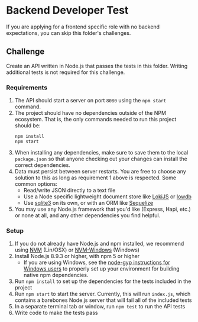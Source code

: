 
# Backend Developer Test

If you are applying for a frontend specific role with no backend expectations, you can skip this folder's challenges.

## Challenge

Create an API written in Node.js that passes the tests in this folder. Writing additional tests is not required for this challenge.

### Requirements

1. The API should start a server on port `8080` using the `npm start` command.
1. The project should have no dependencies outside of the NPM ecosystem. That is, the only commands needed to run this project should be:
    ```
    npm install
    npm start
    ```
1. When installing any dependencies, make sure to save them to the local `package.json` so that anyone checking out your changes can install the correct dependencies.
1. Data must persist between server restarts. You are free to choose any solution to this as long as requirement 1 above is respected. Some common options:
    - Read/write JSON directly to a text file
    - Use a Node specific lightweight document store like [LokiJS](https://rawgit.com/techfort/LokiJS/master/jsdoc/tutorial-Persistence%20Adapters.html) or [lowdb](https://github.com/typicode/lowdb)
    - Use [sqlite3](https://github.com/mapbox/node-sqlite3) on its own, or with an ORM like [Sequelize](http://docs.sequelizejs.com/)
1. You may use any Node.js framework that you'd like (Express, Hapi, etc.) or none at all, and any other dependencies you find helpful.

### Setup

1. If you do not already have Node.js and npm installed, we recommend using [NVM](https://github.com/creationix/nvm) (Lin/OSX) or [NVM-Windows](https://github.com/coreybutler/nvm-windows/releases) (Windows)
1. Install Node.js 8.9.3 or higher, with npm 5 or higher
    - If you are using Windows,  see the [node-gyp instructions for Windows users](https://github.com/nodejs/node-gyp#on-windows) to properly set up your environment for building native npm dependencies.
1. Run `npm install` to set up the dependencies for the tests included in the project
1. Run `npm start` to start the server. Currently, this will run `index.js`, which contains a barebones Node.js server that will fail all of the included tests
1. In a separate terminal tab or window, run `npm test` to run the API tests
1. Write code to make the tests pass